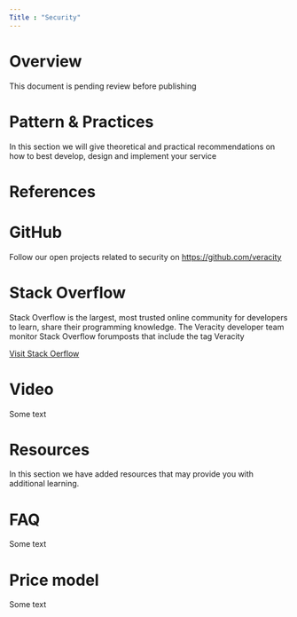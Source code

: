 ```yaml
---
Title : "Security"
---
```

# Overview 
This document is pending review before publishing


# Pattern & Practices 
In this section we will give theoretical and practical recommendations on how to best develop, design and implement your service 
 
# References 

# GitHub  
Follow our open projects related to security on https://github.com/veracity

# Stack Overflow
Stack Overflow is the largest, most trusted online community for developers to learn, share​ ​their programming ​knowledge. The Veracity developer team monitor Stack Overflow forumposts that include the tag Veracity
 
[Visit Stack Oerflow](https://stackoverflow.com/questions/tagged/veracity?mode=all)


 
# Video 
Some text

 
# Resources  
In this section we have added resources that may provide you with additional learning.  

 
# FAQ 
Some text 
 
# Price model 
Some text
 
